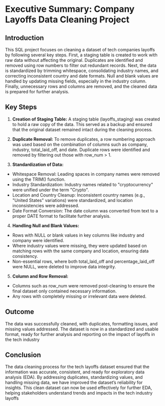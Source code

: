 # Executive Summary: Company Layoffs Data Cleaning Project

## Introduction
This SQL project focuses on cleaning a dataset of tech companies layoffs by following several key steps. First, a staging table is created to work with raw data without affecting the original. Duplicates are identified and removed using row numbers to filter out redundant records. Next, the data is standardized by trimming whitespace, consolidating industry names, and correcting inconsistent country and date formats. Null and blank values are handled by updating missing fields, especially in the industry column. Finally, unnecessary rows and columns are removed, and the cleaned data is prepared for further analysis.

## Key Steps

1. **Creation of Staging Table:**
  A staging table (layoffs_staging) was created to hold a raw copy of the data. This served as a backup and ensured that the original dataset remained intact during the cleaning process.

2. **Duplicate Removal:**
 To remove duplicates, a row numbering approach was used based on the combination of columns such as company, industry, total_laid_off, and date. Duplicate rows were identified and removed by filtering out those with row_num > 1.

3. **Standardization of Data:**
- Whitespace Removal: Leading spaces in company names were removed using the TRIM() function.
- Industry Standardization: Industry names related to "cryptocurrency" were unified under the term "Crypto".
- Location and Country Cleanup: Inconsistent country names (e.g., "United States" variations) were standardized, and location inconsistencies were addressed.
- Date Format Conversion: The date column was converted from text to a proper DATE format to facilitate further analysis.

4. **Handling Null and Blank Values:**
- Rows with NULL or blank values in key columns like industry and company were identified.
- Where industry values were missing, they were updated based on matching rows with the same company and location, ensuring data consistency.
- Non-essential rows, where both total_laid_off and percentage_laid_off were NULL, were deleted to improve data integrity.

5. **Column and Row Removal:**
- Columns such as row_num were removed post-cleaning to ensure the final dataset only contained necessary information.
- Any rows with completely missing or irrelevant data were deleted.

## Outcome 
The data was successfully cleaned, with duplicates, formatting issues, and missing values addressed. The dataset is now in a standardized and usable format, ready for further analysis and reporting on the impact of layoffs in the tech industry

## Conclusion
The data cleaning process for the tech layoffs dataset ensured that the information was accurate, consistent, and ready for exploratory data analysis (EDA). By addressing duplicates, standardizing values, and handling missing data, we have improved the dataset’s reliability for insights. This clean dataset can now be used effectively for further EDA, helping stakeholders understand trends and impacts in the tech industry layoffs
